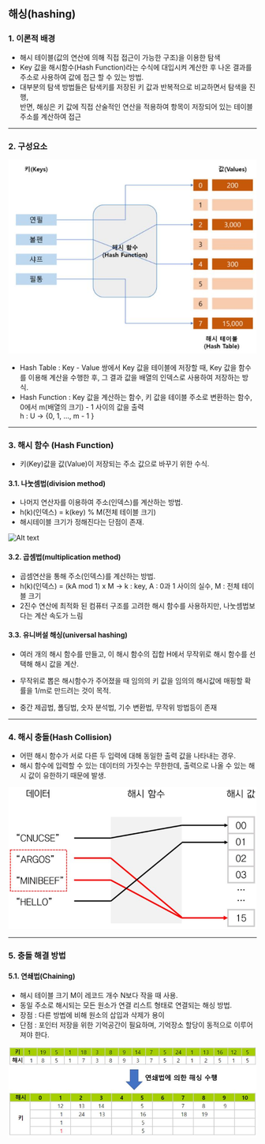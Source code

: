## 해싱(hashing)

### 1. 이론적 배경

* 해시 테이블(값의 연산에 의해 직접 접근이 가능한 구조)을 이용한 탐색
* Key 값을 해시함수(Hash Function)라는 수식에 대입시켜 계산한 후 나온 결과를 주소로 사용하여 값에 접근 할 수 있는 방법. 
* 대부분의 탐색 방법들은 탐색키를 저장된 키 값과 반복적으로 비교하면서 탐색을 진행,  
반면, 해싱은 키 값에 직접 산술적인 연산을 적용하여 항목이 저장되어 있는 테이블 주소를 계산하여 접근

------------------------

### 2. 구성요소

![Alt text](/imgs/hashing/hashing.JPG)

* Hash Table    : Key - Value 쌍에서 Key 값을 테이블에 저장할 때, Key 값을 함수를 이용해 계산을 수행한 후, 그 결과 값을 배열의 인덱스로 사용하여 저장하는 방식.  
* Hash Function : Key 값을 계산하는 함수, 키 값을 테이블 주소로 변환하는 함수, 0에서 m(배열의 크기) - 1 사이의 값을 출력  
                   h : U -> {0, 1, ..., m - 1 }

---------------------

### 3. 해시 함수 (Hash Function)

* 키(Key)값을 값(Value)이 저장되는 주소 값으로 바꾸기 위한 수식.

#### 3.1. 나눗셈법(division method)

* 나머지 연산자를 이용하여 주소(인덱스)를 계산하는 방법.  
* h(k)(인덱스) = k(key) % M(전체 테이블 크기)  
* 해시테이블 크기가 정해진다는 단점이 존재.

![Alt text](/imgs/hasing/division.JPG)

#### 3.2. 곱셈법(multiplication method) 

* 곱셈연산을 통해 주소(인덱스)를 계산하는 방법.  
* h(k)(인덱스) = (kA mod 1) x M  -> k : key, A : 0과 1 사이의 실수, M : 전체 테이블 크기  
* 2진수 연산에 최적화 된 컴퓨터 구조를 고려한 해시 함수를 사용하지만, 나눗셈법보다는 계산 속도가 느림

#### 3.3. 유니버설 해싱(universal hashing)

* 여러 개의 해시 함수를 만들고, 이 해시 함수의 집합 H에서 무작위로 해시 함수를 선택해 해시 값을 계산.  
* 무작위로 뽑은 해시함수가 주어졌을 때 임의의 키 값을 임의의 해시값에 매핑할 확률을 1/m로 만드려는 것이 목적.

* 중간 제곱법, 폴딩법, 숫자 분석법, 기수 변환법, 무작위 방법등이 존재

------------------------

### 4. 해시 충돌(Hash Collision)

* 어떤 해시 함수가 서로 다른 두 입력에 대해 동일한 출력 값을 나타내는 경우.  
* 해시 함수에 입력할 수 있는 데이터의 가짓수는 무한한데, 출력으로 나올 수 있는 해시 값이 유한하기 때문에 발생.

![Alt text](/imgs/hashing/hashcollision.JPG)

-----------------------------

### 5. 충돌 해결 방법

#### 5.1. 연쇄법(Chaining)

* 해시 테이블 크기 M이 레코드 개수 N보다 작을 때 사용.  
* 동일 주소로 해시되는 모든 원소가 연결 리스트 형태로 연결되는 해싱 방법.  
* 장점 : 다른 방법에 비해 원소의 삽입과 삭제가 용이
* 단점 : 포인터 저장을 위한 기억공간이 필요하며, 기억장소 할당이 동적으로 이루어져야 한다.

![Alt text](/imgs/hashing/chaining.JPG)